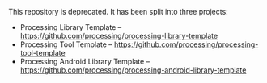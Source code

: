 This repository is deprecated. It has been split into three projects:

* Processing Library Template – https://github.com/processing/processing-library-template
* Processing Tool Template – https://github.com/processing/processing-tool-template
* Processing Android Library Template – https://github.com/processing/processing-android-library-template
